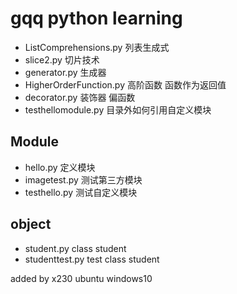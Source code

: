 gqq python learning
======
- ListComprehensions.py 列表生成式
- slice2.py 切片技术
- generator.py 生成器
- HigherOrderFunction.py 高阶函数 函数作为返回值
- decorator.py 装饰器 偏函数
- testhellomodule.py 目录外如何引用自定义模块

## Module
- hello.py 定义模块
- imagetest.py 测试第三方模块
- testhello.py 测试自定义模块

## object
- student.py class student
- studenttest.py test class student


added by x230 ubuntu windows10